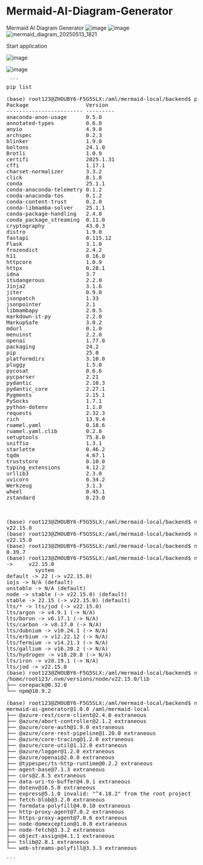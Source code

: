 # Mermaid-AI-Diagram-Generator
Mermaid AI Diagram Generator
![image](https://github.com/user-attachments/assets/f18d3654-c965-4fe3-b453-f046fffff6b0)
![image](https://github.com/user-attachments/assets/dec0d29c-0d20-4b69-b111-56bb4567e9dc)
![mermaid_diagram_20250513_1821](https://github.com/user-attachments/assets/d311cf78-d6de-4778-87e6-05487c852389)


Start application

![image](https://github.com/user-attachments/assets/1dec300d-3f14-45bb-a6b8-d6defff149b1)


![image](https://github.com/user-attachments/assets/22657a1e-9b24-40d2-9f90-116233538bdf)


<pre> ```
pip list

(base) root123@ZHOUBY6-F5G5SLX:/aml/mermaid-local/backend$ pip list
Package                  Version
------------------------ ---------
anaconda-anon-usage      0.5.0
annotated-types          0.6.0
anyio                    4.9.0
archspec                 0.2.3
blinker                  1.9.0
boltons                  24.1.0
Brotli                   1.0.9
certifi                  2025.1.31
cffi                     1.17.1
charset-normalizer       3.3.2
click                    8.1.8
conda                    25.1.1
conda-anaconda-telemetry 0.1.2
conda-anaconda-tos       0.1.2
conda-content-trust      0.2.0
conda-libmamba-solver    25.1.1
conda-package-handling   2.4.0
conda_package_streaming  0.11.0
cryptography             43.0.3
distro                   1.9.0
fastapi                  0.115.12
Flask                    3.1.0
frozendict               2.4.2
h11                      0.16.0
httpcore                 1.0.9
httpx                    0.28.1
idna                     3.7
itsdangerous             2.2.0
Jinja2                   3.1.6
jiter                    0.9.0
jsonpatch                1.33
jsonpointer              2.1
libmambapy               2.0.5
markdown-it-py           2.2.0
MarkupSafe               3.0.2
mdurl                    0.1.0
menuinst                 2.2.0
openai                   1.77.0
packaging                24.2
pip                      25.0
platformdirs             3.10.0
pluggy                   1.5.0
pycosat                  0.6.6
pycparser                2.21
pydantic                 2.10.3
pydantic_core            2.27.1
Pygments                 2.15.1
PySocks                  1.7.1
python-dotenv            1.1.0
requests                 2.32.3
rich                     13.9.4
ruamel.yaml              0.18.6
ruamel.yaml.clib         0.2.8
setuptools               75.8.0
sniffio                  1.3.1
starlette                0.46.2
tqdm                     4.67.1
truststore               0.10.0
typing_extensions        4.12.2
urllib3                  2.3.0
uvicorn                  0.34.2
Werkzeug                 3.1.3
wheel                    0.45.1
zstandard                0.23.0



(base) root123@ZHOUBY6-F5G5SLX:/aml/mermaid-local/backend$ node -v
v22.15.0
(base) root123@ZHOUBY6-F5G5SLX:/aml/mermaid-local/backend$ node --version
v22.15.0
(base) root123@ZHOUBY6-F5G5SLX:/aml/mermaid-local/backend$ nvm --version
0.39.7
(base) root123@ZHOUBY6-F5G5SLX:/aml/mermaid-local/backend$ nvm list
->     v22.15.0
         system
default -> 22 (-> v22.15.0)
iojs -> N/A (default)
unstable -> N/A (default)
node -> stable (-> v22.15.0) (default)
stable -> 22.15 (-> v22.15.0) (default)
lts/* -> lts/jod (-> v22.15.0)
lts/argon -> v4.9.1 (-> N/A)
lts/boron -> v6.17.1 (-> N/A)
lts/carbon -> v8.17.0 (-> N/A)
lts/dubnium -> v10.24.1 (-> N/A)
lts/erbium -> v12.22.12 (-> N/A)
lts/fermium -> v14.21.3 (-> N/A)
lts/gallium -> v16.20.2 (-> N/A)
lts/hydrogen -> v18.20.8 (-> N/A)
lts/iron -> v20.19.1 (-> N/A)
lts/jod -> v22.15.0
(base) root123@ZHOUBY6-F5G5SLX:/aml/mermaid-local/backend$ npm list -g --depth=0
/home/root123/.nvm/versions/node/v22.15.0/lib
├── corepack@0.32.0
└── npm@10.9.2

(base) root123@ZHOUBY6-F5G5SLX:/aml/mermaid-local/backend$ npm list --depth=0
mermaid-ai-generator@1.0.0 /aml/mermaid-local
├── @azure-rest/core-client@2.4.0 extraneous
├── @azure/abort-controller@2.1.2 extraneous
├── @azure/core-auth@1.9.0 extraneous
├── @azure/core-rest-pipeline@1.20.0 extraneous
├── @azure/core-tracing@1.2.0 extraneous
├── @azure/core-util@1.12.0 extraneous
├── @azure/logger@1.2.0 extraneous
├── @azure/openai@2.0.0 extraneous
├── @typespec/ts-http-runtime@0.2.2 extraneous
├── agent-base@7.1.3 extraneous
├── cors@2.8.5 extraneous
├── data-uri-to-buffer@4.0.1 extraneous
├── dotenv@16.5.0 extraneous
├── express@5.1.0 invalid: "^4.18.2" from the root project
├── fetch-blob@3.2.0 extraneous
├── formdata-polyfill@4.0.10 extraneous
├── http-proxy-agent@7.0.2 extraneous
├── https-proxy-agent@7.0.6 extraneous
├── node-domexception@1.0.0 extraneous
├── node-fetch@3.3.2 extraneous
├── object-assign@4.1.1 extraneous
├── tslib@2.8.1 extraneous
└── web-streams-polyfill@3.3.3 extraneous

``` </pre>

